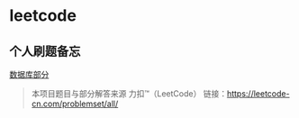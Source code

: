 # leetcode
## 个人刷题备忘
 [数据库部分](https://github.com/odinggg/leetcode/blob/master/src/com/github/odinggg/leetcode/database/175.sql)

> 本项目题目与部分解答来源 力扣™（LeetCode）
> 链接：https://leetcode-cn.com/problemset/all/
